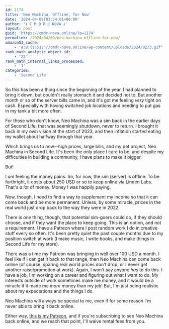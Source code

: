 ```yaml
---
id: 1174
title: 'Neo Machina, Offline, for Now'
date: '2024-04-09T03:34:01+00:00'
author: '𐕣 C M D R ░ NOVA 𐕣'
layout: post
guid: 'https://cmdr-nova.online/?p=1174'
permalink: /2024/04/09/neo-machina-offline-for-now/
amazonS3_cache:
    - 'a:8:{s:51:"//cmdr-nova.online/wp-content/uploads/2024/02/3.gif";a:1:{s:9:"timestamp";i:1715816288;}s:57:"//cmdr-nova.online/wp-content/uploads/2024/02/NoAi_01.png";a:1:{s:9:"timestamp";i:1721693172;}s:67:"//cmdr-nova.online/wp-content/uploads/2024/02/721ac29ea9cbae00.jpeg";a:1:{s:9:"timestamp";i:1715472116;}s:83:"//cmdr-nova.online/wp-content/uploads/2024/01/REVOSA-Nano-Nexus-Fade-Edition-Ad.png";a:1:{s:9:"timestamp";i:1713344405;}s:60:"//cmdr-nova.online/wp-content/uploads/2016/01/IMPERIALAD.png";a:1:{s:9:"timestamp";i:1713344405;}s:59:"//cmdr-nova.online/wp-content/uploads/2015/12/masqredad.png";a:1:{s:9:"timestamp";i:1713344405;}s:63:"//cmdr-nova.online/wp-content/uploads/2015/12/revosabitesad.png";a:1:{s:9:"timestamp";i:1713344405;}s:61:"//cmdr-nova.online/wp-content/uploads/2015/12/facepaintad.png";a:1:{s:9:"timestamp";i:1713344405;}}'
rank_math_analytic_object_id:
    - '22'
rank_math_internal_links_processed:
    - '1'
categories:
    - 'Second Life'
---
```


<!-- wp:paragraph -->
<p>So this has been a thing since the beginning of the year. I had planned to bring it down, but couldn't really stomach it and decided not to. But another month or so of the server bills came in, and it's got me feeling <em>very</em> tight on cash. Especially with having switched job locations and needing to put gas in my tank a bit more often.</p>
<!-- /wp:paragraph -->

<!-- wp:paragraph -->
<p>For those who don't know, Neo Machina was a sim back in the earlier days of Second Life, that was seemingly shutdown, never to return. I brought it back in my own vision at the start of 2023, and then inflation started eating my wallet about halfway through that year.</p>
<!-- /wp:paragraph -->

<!-- wp:paragraph -->
<p>Which brings us to now--high prices, large bills, and my pet project, Neo Machina in Second Life. It's been the only place I care to be, and despite my difficulties in building a community, I have plans to make it bigger.</p>
<!-- /wp:paragraph -->

<!-- wp:paragraph -->
<p>But!</p>
<!-- /wp:paragraph -->

<!-- wp:paragraph -->
<p>I <em>am</em> feeling the money pains. So, for now, the sim (server) is offline. To be forthright, it costs about 250 USD or so to keep online via Linden Labs. That's <em>a lot</em> of money. Money I was happily paying.</p>
<!-- /wp:paragraph -->

<!-- wp:paragraph -->
<p>Now, though, I need to find a way to supplement my income so that it can come back and be more permanent. Unless, by some miracle, prices in the real world just drop back to the way they were in 2022.</p>
<!-- /wp:paragraph -->

<!-- wp:paragraph -->
<p>There is <em>one</em> thing, though, that potential sim-goers could do, if they should choose, and if they want the place to keep going. This is an option, and not a requirement. I have a Patreon where I post random work I do in creative stuff every so often. It's been pretty quiet the past couple months due to my position switch at work (I make music, I write books, and make things in Second Life for my store).</p>
<!-- /wp:paragraph -->

<!-- wp:paragraph -->
<p>There was a time my Patreon was bringing in well over 100 USD a month. I feel like if I can get it back to that range, then Neo Machina can come back online (of course, sparing real world prices don't drop, or I never get another raise/promotion at work). Again, I won't say anyone <em>has</em> to do this. I have a job, I'm working on a career and figuring out what I want to do. My interests outside of work sometimes make me money, and it would be a miracle if it made me <em>more</em> money than my job! But, I'm just being realistic about my expectations and the things I do.</p>
<!-- /wp:paragraph -->

<!-- wp:paragraph -->
<p>Neo Machina will always be special to me, even if for some reason I'm never able to bring it back online.</p>
<!-- /wp:paragraph -->

<!-- wp:paragraph -->
<p>Either way, <a href="https://www.patreon.com/cmdr_nova" target="_blank" rel="noreferrer noopener">this is my Patreon</a>, and if you're subscribing to see Neo Machina back online, and we reach that point, I'll waive rental fees from you.</p>
<!-- /wp:paragraph -->